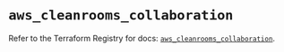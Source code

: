 # `aws_cleanrooms_collaboration`

Refer to the Terraform Registry for docs: [`aws_cleanrooms_collaboration`](https://registry.terraform.io/providers/hashicorp/aws/5.76.0/docs/resources/cleanrooms_collaboration).
